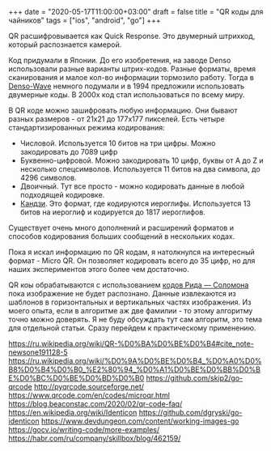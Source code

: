 +++
date = "2020-05-17T11:00:00+03:00"
draft = false
title = "QR коды для чайников"
tags = ["ios", "android", "go"]
+++

QR расшифровывается как Quick Response. Это двумерный штрихкод, который распознается камерой.

Код придумали в Японии. До его изобретения, на заводе Denso использовали разные варианты штрих-кодов. Разные форматы, время сканирования и малое кол-во информации тормозило работу. Тогда в [Denso-Wave](https://www.qrcode.com/en/) немного подумали и в 1994 предложили использовать двумерные коды. В 2000х код стал использоваться по всему миру.

В QR коде можно зашифровать любую информацию. Они бывают разных размеров - от 21х21 до 177x177 пикселей. Есть четыре стандартизированных режима кодирования: 

- Числовой. Используется 10 битов на три цифры. Можно закодировать до 7089 цифр
- Буквенно-цифровой. Можно закодировать 10 цифр, буквы от A до Z и несколько спецсимволов. Используется 11 битов на два символа, до 4296 символов.
- Двоичный. Тут все просто - можно кодировать данные в любой подходящей кодировке.
- [Кандзи](https://ru.wikipedia.org/wiki/%D0%9A%D0%B0%D0%BD%D0%B4%D0%B7%D0%B8). Это формат, где кодируются иероглифы. Используется 13 битов на иероглиф и кодируется до 1817 иероглифов.

Существует очень много дополнений и расширений форматов и способов кодирования больших сообщений в нескольких кодах. 

Пока я искал информацию по QR кодам, я натолкнулся на интересный формат - Micro QR. Он позволяет кодировать всего до 35 цифр, но для наших экспериментов этого более чем достаточно.

QR коы обрабатываются с использованием [кодов Рида — Соломона](https://ru.wikipedia.org/wiki/%D0%9A%D0%BE%D0%B4_%D0%A0%D0%B8%D0%B4%D0%B0_%E2%80%94_%D0%A1%D0%BE%D0%BB%D0%BE%D0%BC%D0%BE%D0%BD%D0%B0) пока изображение не будет распознано. Данные извлекаются из шаблонов в горизонтальных и вертикальных частях изображения. Из моего опыта, если в алгоритме аж две фамилии - то этому алгоритму точно можно доверять. Я не буду обсуждать тут сам алгоритм, это тема для отдельной статьи. Сразу перейдем к практическому применению. 



https://ru.wikipedia.org/wiki/QR-%D0%BA%D0%BE%D0%B4#cite_note-newsone191128-5
https://ru.wikipedia.org/wiki/%D0%9A%D0%BE%D0%B4_%D0%A0%D0%B8%D0%B4%D0%B0_%E2%80%94_%D0%A1%D0%BE%D0%BB%D0%BE%D0%BC%D0%BE%D0%BD%D0%B0
https://github.com/skip2/go-qrcode
http://pyqrcode.sourceforge.net/
https://www.qrcode.com/en/codes/microqr.html
https://blog.beaconstac.com/2020/02/qr-code-faq/
https://en.wikipedia.org/wiki/Identicon
https://github.com/dgryski/go-identicon
https://www.devdungeon.com/content/working-images-go
https://gocv.io/writing-code/more-examples/
https://habr.com/ru/company/skillbox/blog/462159/